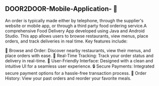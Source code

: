 ## DOOR2DOOR-Mobile-Application- 🍔

An order is typically made either by telephone, through the supplier's website or mobile app, or through a third party food ordering service.A comprehensive Food Delivery
App developed using Java and Android Studio. This app allows users to browse restaurants, view menus, place orders, and track deliveries in real time. Key features include:



🛒 Browse and Order: Discover nearby restaurants, view their menus, and place orders with ease.
🚀 Real-Time Tracking: Track your order status and delivery in real-time.
📱 User-Friendly Interface: Designed with a clean and intuitive UI for a seamless user experience.
🔒 Secure Payments: Integrated secure payment options for a hassle-free transaction process.
📝 Order History: View your past orders and reorder your favorite meals.
